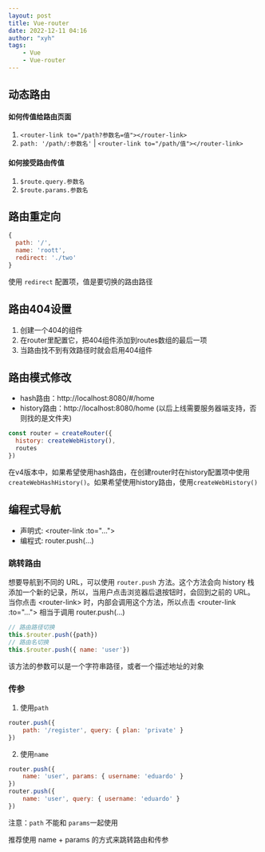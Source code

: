```yaml
---
layout: post
title: Vue-router
date: 2022-12-11 04:16
author: "xyh"
tags:
    - Vue
    - Vue-router
---
```

## 动态路由
#### 如何传值给路由页面
1. `<router-link to="/path?参数名=值"></router-link>`
2. `path: '/path/:参数名'` | `<router-link to="/path/值"></router-link>`
#### 如何接受路由传值
1. `$route.query.参数名`
2. `$route.params.参数名`

## 路由重定向
```js
{
  path: '/',
  name: 'roott',
  redirect: './two'
}
```
使用 `redirect` 配置项，值是要切换的路由路径

## 路由404设置
1. 创建一个404的组件
2. 在router里配置它，把404组件添加到routes数组的最后一项
3. 当路由找不到有效路径时就会启用404组件

## 路由模式修改
- hash路由：http://localhost:8080/#/home
- history路由：http://localhost:8080/home (以后上线需要服务器端支持，否则找的是文件夹)
```js
const router = createRouter({
  history: createWebHistory(),
  routes
})
```
在v4版本中，如果希望使用hash路由，在创建router时在history配置项中使用`createWebHashHistory()`。如果希望使用history路由，使用`createWebHistory()`

## 编程式导航
- 声明式: \<router-link :to="...">
- 编程式: router.push(...)
### 跳转路由
想要导航到不同的 URL，可以使用 `router.push` 方法。这个方法会向 history 栈添加一个新的记录，所以，当用户点击浏览器后退按钮时，会回到之前的 URL。当你点击 \<router-link> 时，内部会调用这个方法，所以点击 \<router-link :to="..."> 相当于调用 router.push(...)
```js
// 路由路径切换
this.$router.push({path})
// 路由名切换
this.$router.push({ name: 'user'})
```
该方法的参数可以是一个字符串路径，或者一个描述地址的对象
### 传参
1. 使用`path`
```js
router.push({ 
    path: '/register', query: { plan: 'private' } 
})
```
2. 使用`name`
```js
router.push({ 
    name: 'user', params: { username: 'eduardo' } 
})
router.push({ 
    name: 'user', query: { username: 'eduardo' } 
})
```
注意：`path` 不能和 `params`一起使用

推荐使用 name + params 的方式来跳转路由和传参
